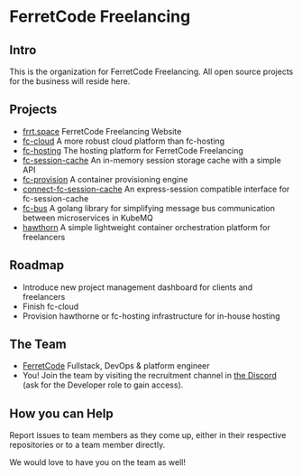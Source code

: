 # FerretCode Freelancing
 
## Intro
This is the organization for FerretCode Freelancing. All open source projects for the business will reside here.

## Projects
- [frrt.space](https://github.com/FerretCode-Freelancing/website) FerretCode Freelancing Website
- [fc-cloud](https://github.com/FerretCode-Freelancing/fc-cloud) A more robust cloud platform than fc-hosting
- [fc-hosting](https://github.com/FerretCode-Freelancing/fc-hosting) The hosting platform for FerretCode Freelancing
- [fc-session-cache](https://github.com/FerretCode-Freelancing/fc-session-cache) An in-memory session storage cache with a simple API
- [fc-provision](https://github.com/FerretCode-Freelancing/fc-provision) A container provisioning engine
- [connect-fc-session-cache](https://github.com/FerretCode-Freelancing/connect-fc-session-cache) An express-session compatible interface for fc-session-cache
- [fc-bus](https://github.com/ferretcode-freelancing/fc-bus) A golang library for simplifying message bus communication between microservices in KubeMQ
- [hawthorn](https://github.com/ferretcode-freelancing/hawthorn) A simple lightweight container orchestration platform for freelancers

## Roadmap
- Introduce new project management dashboard for clients and freelancers
- Finish fc-cloud
- Provision hawthorne or fc-hosting infrastructure for in-house hosting

## The Team
- [FerretCode](https://github.com/ferretcode) Fullstack, DevOps & platform engineer
- You! Join the team by visiting the recruitment channel in [the Discord](https://discord.com/invite/m92EwKgVa5) (ask for the Developer role to gain access).

## How you can Help
Report issues to team members as they come up, either in their respective repositories or to a team member directly.

We would love to have you on the team as well!
